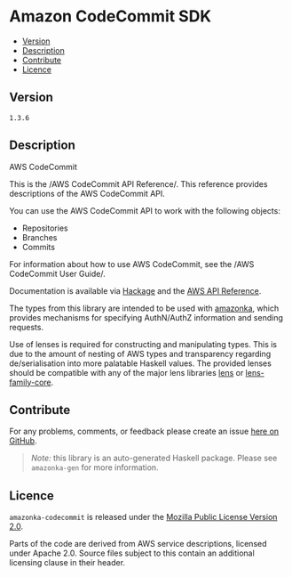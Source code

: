 # Amazon CodeCommit SDK

* [Version](#version)
* [Description](#description)
* [Contribute](#contribute)
* [Licence](#licence)


## Version

`1.3.6`


## Description

AWS CodeCommit

This is the /AWS CodeCommit API Reference/. This reference provides
descriptions of the AWS CodeCommit API.

You can use the AWS CodeCommit API to work with the following objects:

-   Repositories
-   Branches
-   Commits

For information about how to use AWS CodeCommit, see the /AWS CodeCommit
User Guide/.

Documentation is available via [Hackage](http://hackage.haskell.org/package/amazonka-codecommit)
and the [AWS API Reference](http://docs.aws.amazon.com/codecommit/latest/APIReference/Welcome.html).

The types from this library are intended to be used with [amazonka](http://hackage.haskell.org/package/amazonka),
which provides mechanisms for specifying AuthN/AuthZ information and sending requests.

Use of lenses is required for constructing and manipulating types.
This is due to the amount of nesting of AWS types and transparency regarding
de/serialisation into more palatable Haskell values.
The provided lenses should be compatible with any of the major lens libraries
[lens](http://hackage.haskell.org/package/lens) or [lens-family-core](http://hackage.haskell.org/package/lens-family-core).

## Contribute

For any problems, comments, or feedback please create an issue [here on GitHub](https://github.com/brendanhay/amazonka/issues).

> _Note:_ this library is an auto-generated Haskell package. Please see `amazonka-gen` for more information.


## Licence

`amazonka-codecommit` is released under the [Mozilla Public License Version 2.0](http://www.mozilla.org/MPL/).

Parts of the code are derived from AWS service descriptions, licensed under Apache 2.0.
Source files subject to this contain an additional licensing clause in their header.
